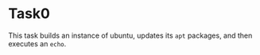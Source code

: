 # Task0
This task builds an instance of ubuntu, updates its `apt` packages, and then executes an `echo`.